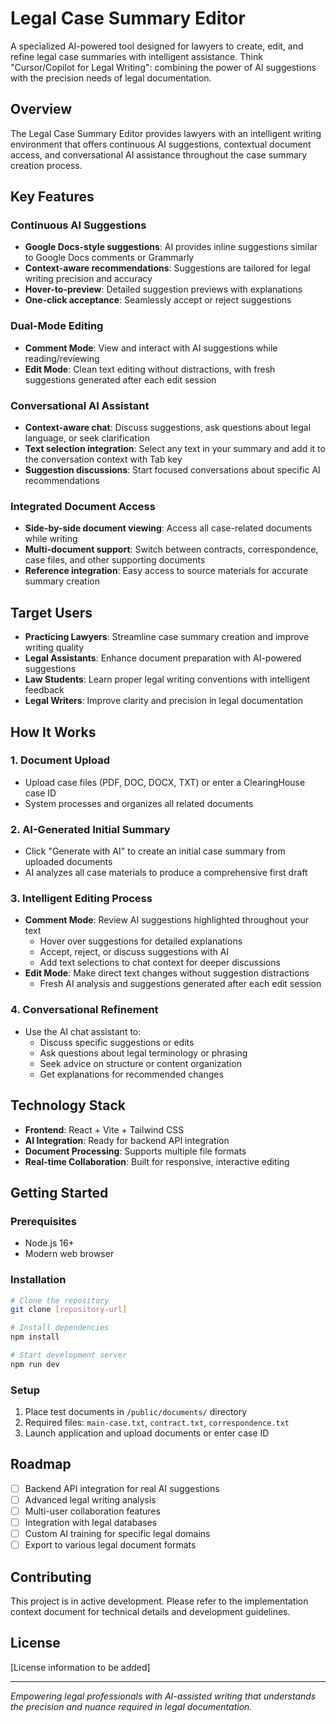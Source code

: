 # Legal Case Summary Editor

A specialized AI-powered tool designed for lawyers to create, edit, and refine legal case summaries with intelligent assistance. Think "Cursor/Copilot for Legal Writing": combining the power of AI suggestions with the precision needs of legal documentation.

## Overview

The Legal Case Summary Editor provides lawyers with an intelligent writing environment that offers continuous AI suggestions, contextual document access, and conversational AI assistance throughout the case summary creation process.

## Key Features

### Continuous AI Suggestions
- **Google Docs-style suggestions**: AI provides inline suggestions similar to Google Docs comments or Grammarly
- **Context-aware recommendations**: Suggestions are tailored for legal writing precision and accuracy
- **Hover-to-preview**: Detailed suggestion previews with explanations
- **One-click acceptance**: Seamlessly accept or reject suggestions

### Dual-Mode Editing
- **Comment Mode**: View and interact with AI suggestions while reading/reviewing
- **Edit Mode**: Clean text editing without distractions, with fresh suggestions generated after each edit session

### Conversational AI Assistant
- **Context-aware chat**: Discuss suggestions, ask questions about legal language, or seek clarification
- **Text selection integration**: Select any text in your summary and add it to the conversation context with Tab key
- **Suggestion discussions**: Start focused conversations about specific AI recommendations

### Integrated Document Access
- **Side-by-side document viewing**: Access all case-related documents while writing
- **Multi-document support**: Switch between contracts, correspondence, case files, and other supporting documents
- **Reference integration**: Easy access to source materials for accurate summary creation

## Target Users

- **Practicing Lawyers**: Streamline case summary creation and improve writing quality
- **Legal Assistants**: Enhance document preparation with AI-powered suggestions
- **Law Students**: Learn proper legal writing conventions with intelligent feedback
- **Legal Writers**: Improve clarity and precision in legal documentation

## How It Works

### 1. Document Upload
- Upload case files (PDF, DOC, DOCX, TXT) or enter a ClearingHouse case ID
- System processes and organizes all related documents

### 2. AI-Generated Initial Summary
- Click "Generate with AI" to create an initial case summary from uploaded documents
- AI analyzes all case materials to produce a comprehensive first draft

### 3. Intelligent Editing Process
- **Comment Mode**: Review AI suggestions highlighted throughout your text
  - Hover over suggestions for detailed explanations
  - Accept, reject, or discuss suggestions with AI
  - Add text selections to chat context for deeper discussions
- **Edit Mode**: Make direct text changes without suggestion distractions
  - Fresh AI analysis and suggestions generated after each edit session

### 4. Conversational Refinement
- Use the AI chat assistant to:
  - Discuss specific suggestions or edits
  - Ask questions about legal terminology or phrasing
  - Seek advice on structure or content organization
  - Get explanations for recommended changes

## Technology Stack

- **Frontend**: React + Vite + Tailwind CSS
- **AI Integration**: Ready for backend API integration
- **Document Processing**: Supports multiple file formats
- **Real-time Collaboration**: Built for responsive, interactive editing

## Getting Started

### Prerequisites
- Node.js 16+ 
- Modern web browser

### Installation
```bash
# Clone the repository
git clone [repository-url]

# Install dependencies
npm install

# Start development server
npm run dev
```

### Setup
1. Place test documents in `/public/documents/` directory
2. Required files: `main-case.txt`, `contract.txt`, `correspondence.txt`
3. Launch application and upload documents or enter case ID

## Roadmap

- [ ] Backend API integration for real AI suggestions
- [ ] Advanced legal writing analysis
- [ ] Multi-user collaboration features
- [ ] Integration with legal databases
- [ ] Custom AI training for specific legal domains
- [ ] Export to various legal document formats

## Contributing

This project is in active development. Please refer to the implementation context document for technical details and development guidelines.

## License

[License information to be added]

---

*Empowering legal professionals with AI-assisted writing that understands the precision and nuance required in legal documentation.*